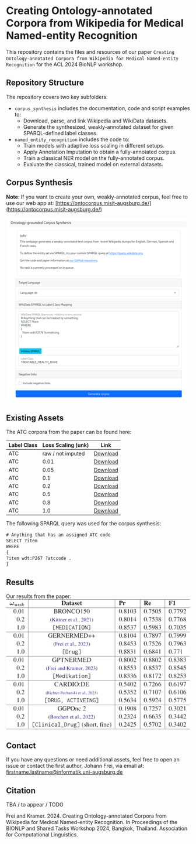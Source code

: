 # Creating Ontology-annotated Corpora from Wikipedia for Medical Named-entity Recognition

This repository contains the files and resources of our paper `Creating Ontology-annotated Corpora from Wikipedia for Medical Named-entity Recognition` for the ACL 2024 BioNLP workshop.

## Repository Structure
The repository covers two key subfolders:
- `corpus_synthesis` includes the documentation, code and script examples to:
  * Download, parse, and link Wikipedia and WikiData datasets.
  * Generate the synthesized, weakly-annotated dataset for given SPARQL-defined label classes.
- `named_entity_recognition` includes the code to:
  * Train models with adaptive loss scaling in different setups.
  * Apply Annotation Imputation to obtain a fully-annotated corpus.
  * Train a classical NER model on the fully-annotated corpus.
  * Evaluate the classical, trained model on external datasets.

## Corpus Synthesis
**Note**: If you want to create your own, weakly-annotated corpus, feel free to use our web app at: [https://ontocorpus.misit-augsburg.de/](https://ontocorpus.misit-augsburg.de/)

<kbd><img src="https://github.com/frankkramer-lab/WikiOntoNERCorpus/blob/main/assets/OntoCorpus_Screenshot.png" width="600"></kbd>

## Existing Assets
The ATC corpora from the paper can be found here:

| Label Class | Loss Scaling (unk) | Link                                                                                        |
|-------------|--------------------|---------------------------------------------------------------------------------------------|
| ATC         | raw / not imputed  | [Download](https://myweb.rz.uni-augsburg.de/~freijoha/WikiOntoNERCorpus/ATC/ATC_raw.jsonl)  |
| ATC         | 0.01               | [Download](https://myweb.rz.uni-augsburg.de/~freijoha/WikiOntoNERCorpus/ATC/ATC_0.01.jsonl) |
| ATC         | 0.05               | [Download](https://myweb.rz.uni-augsburg.de/~freijoha/WikiOntoNERCorpus/ATC/ATC_0.05.jsonl) |
| ATC         | 0.1                | [Download](https://myweb.rz.uni-augsburg.de/~freijoha/WikiOntoNERCorpus/ATC/ATC_0.1.jsonl)  |
| ATC         | 0.2                | [Download](https://myweb.rz.uni-augsburg.de/~freijoha/WikiOntoNERCorpus/ATC/ATC_0.2.jsonl)  |
| ATC         | 0.5                | [Download](https://myweb.rz.uni-augsburg.de/~freijoha/WikiOntoNERCorpus/ATC/ATC_0.5.jsonl)  |
| ATC         | 0.8                | [Download](https://myweb.rz.uni-augsburg.de/~freijoha/WikiOntoNERCorpus/ATC/ATC_0.8.jsonl)  |
| ATC         | 1.0                | [Download](https://myweb.rz.uni-augsburg.de/~freijoha/WikiOntoNERCorpus/ATC/ATC_1.0.jsonl)  |

The following SPARQL query was used for the corpus synthesis:
```
# Anything that has an assigned ATC code
SELECT ?item
WHERE
{
?item wdt:P267 ?atccode .
}
```

## Results
Our results from the paper:\
<kbd><img src="https://github.com/frankkramer-lab/WikiOntoNERCorpus/blob/main/assets/results.png" width="600"></kbd>

## Contact
If you have any questions or need additional assets, feel free to open an issue or contact the first author, Johann Frei, via email at: firstname.lastname@informatik.uni-augsburg.de

## Citation
TBA / to appear / TODO

Frei and Kramer. 2024. Creating Ontology-annotated Corpora from Wikipedia for Medical Named-entity Recognition. In Proceedings of the BIONLP and Shared Tasks Workshop 2024, Bangkok, Thailand. Association for Computational Linguistics.
